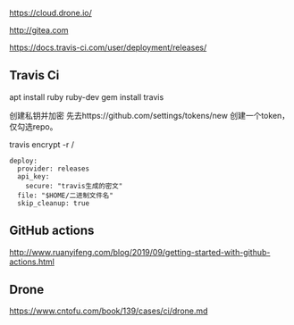 https://cloud.drone.io/

http://gitea.com

https://docs.travis-ci.com/user/deployment/releases/

## Travis Ci

apt install ruby ruby-dev
gem install travis

创建私钥并加密 先去https://github.com/settings/tokens/new 创建一个token，仅勾选repo。

travis encrypt <key> -r <owner>/<repo>
```
deploy:
  provider: releases
  api_key:
    secure: "travis生成的密文"
  file: "$HOME/二进制文件名"
  skip_cleanup: true
```

## GitHub actions
http://www.ruanyifeng.com/blog/2019/09/getting-started-with-github-actions.html

## Drone

https://www.cntofu.com/book/139/cases/ci/drone.md